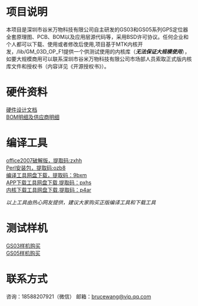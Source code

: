 # 项目说明 #
本项目是深圳市谷米万物科技有限公司自主研发的GS03和GS05系列GPS定位器全套原理图、PCB、BOM以及应用层源代码等，采用BSD许可协议。任何企业和个人都可以下载、使用或者修改后使用,项目基于MTK内核开发，/lib/GM_03D_OP_F1提供一个供测试使用的内核库（***无法保证大规模使用***），如要大规模商用可以联系深圳市谷米万物科技有限公司市场部人员索取正式版内核库文件和授权书（内容详见《开源授权书》）。  
# 硬件资料 #
[硬件设计文档](https://github.com/brucewangzhihua/GPSTracker/tree/master/doc/%E7%A1%AC%E4%BB%B6%E8%AE%BE%E8%AE%A1)  
[BOM明细及供应商明细](https://github.com/brucewangzhihua/GPSTracker/tree/master/doc/GPS%E5%AE%9A%E4%BD%8D%E5%99%A8BOM%E6%98%8E%E7%BB%86%E5%8F%8A%E4%BE%9B%E5%BA%94%E5%95%86%E6%98%8E%E7%BB%86)  
# 编译工具 #
[office2007破解版，提取码:zxhh](https://pan.baidu.com/s/1b5TTnl6eSG7f3KoQ6iSIog)  
[Perl安装包，提取码:ozb8](https://pan.baidu.com/s/1sD8ZlHapw6x1yr2NoFBoAg)  
[编译工具网盘下载，提取码：9bxm](https://pan.baidu.com/s/1ckqe6dtqmJymWbYbLE8zCg)  
[APP下载工具网盘下载,提取码：pxhs](https://pan.baidu.com/s/1FpO7Suf3HKmFG9RSkq1bLQ)  
[内核下载工具网盘下载,提取码：p4ar](https://pan.baidu.com/s/13P_ccS7nhhhhS0J0DI3Q7A)  

*以上工具由热心网友提供，建议大家购买正版编译工具和下载工具*  
    
# 测试样机 # 
[GS03样机购买](https://detail.m.tmall.com/item.htm?id=588600707880)  
[GS05样机购买](https://detail.m.tmall.com/item.htm?id=579762201357)  

# 联系方式 #

咨询：18588207921（微信）
邮箱：brucewang@vip.qq.com
